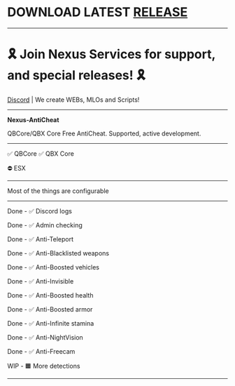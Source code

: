 # DOWNLOAD LATEST [RELEASE](https://github.com/Muffinzo/Nexus-AntiCheat/releases)

______________________

#            🎗 Join Nexus Services for support, and special releases! 🎗
  [Discord](https://discord.gg/KhgGD32nc2) | 
  We create WEBs, MLOs and Scripts!

______________________

**Nexus-AntiCheat**

QBCore/QBX Core Free AntiCheat. Supported, active development.

______________________

✅ QBCore
✅ QBX Core

⛔ ESX

______________________

Most of the things are configurable

______________________

Done - ✅ Discord logs

Done - ✅ Admin checking

Done - ✅ Anti-Teleport

Done - ✅ Anti-Blacklisted weapons

Done - ✅ Anti-Boosted vehicles

Done - ✅ Anti-Invisible

Done - ✅ Anti-Boosted health

Done - ✅ Anti-Boosted armor

Done - ✅ Anti-Infinite stamina

Done - ✅ Anti-NightVision

Done - ✅ Anti-Freecam

WIP  - 🟧 More detections

______________________
